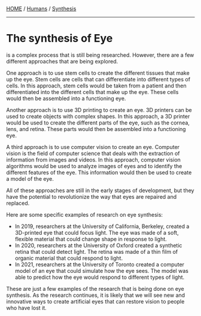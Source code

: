 [HOME](/README.md)  / [Humans](/assets/docs/synthesis/humans/readme.md) / [Synthesis](/assets/docs/synthesis/readme.md)    

--------------------------    

# The synthesis of Eye  
is a complex process that is still being researched. However, there are a few different approaches that are being explored.

One approach is to use stem cells to create the different tissues that make up the eye. Stem cells are cells that can differentiate into different types of cells. In this approach, stem cells would be taken from a patient and then differentiated into the different cells that make up the eye. These cells would then be assembled into a functioning eye.

Another approach is to use 3D printing to create an eye. 3D printers can be used to create objects with complex shapes. In this approach, a 3D printer would be used to create the different parts of the eye, such as the cornea, lens, and retina. These parts would then be assembled into a functioning eye.

A third approach is to use computer vision to create an eye. Computer vision is the field of computer science that deals with the extraction of information from images and videos. In this approach, computer vision algorithms would be used to analyze images of eyes and to identify the different features of the eye. This information would then be used to create a model of the eye.

All of these approaches are still in the early stages of development, but they have the potential to revolutionize the way that eyes are repaired and replaced.

Here are some specific examples of research on eye synthesis:

* In 2019, researchers at the University of California, Berkeley, created a 3D-printed eye that could focus light. The eye was made of a soft, flexible material that could change shape in response to light.
* In 2020, researchers at the University of Oxford created a synthetic retina that could detect light. The retina was made of a thin film of organic material that could respond to light.
* In 2021, researchers at the University of Toronto created a computer model of an eye that could simulate how the eye sees. The model was able to predict how the eye would respond to different types of light.

These are just a few examples of the research that is being done on eye synthesis. As the research continues, it is likely that we will see new and innovative ways to create artificial eyes that can restore vision to people who have lost it.
